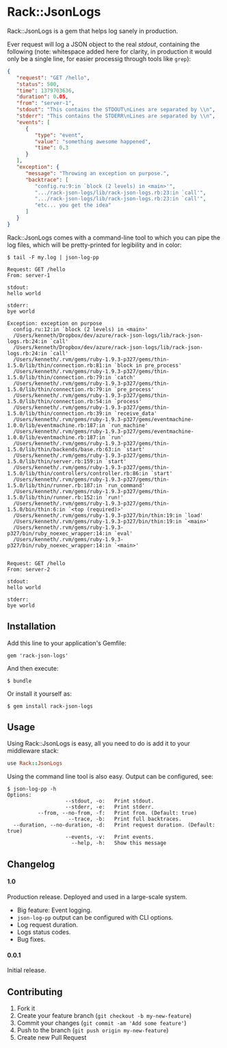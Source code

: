# Rack::JsonLogs

Rack::JsonLogs is a gem that helps log sanely in production.

Ever request will log a JSON object to the real *stdout*, containing the
following (note: whitespace added here for clarity, in production it would only
be a single line, for easier processig through tools like `grep`):

```json
{
   "request": "GET /hello",
   "status": 500,
   "time": 1379703636,
   "duration": 0.05,
   "from": "server-1",
   "stdout": "This contains the STDOUT\nLines are separated by \\n",
   "stderr": "This contains the STDERR\nLines are separated by \\n",
   "events": [
      {
         "type": "event",
         "value": "something awesome happened",
         "time": 0.3
      }
   ],
   "exception": {
      "message": "Throwing an exception on purpose.",
      "backtrace": [
         "config.ru:9:in `block (2 levels) in <main>'",
         ".../rack-json-logs/lib/rack-json-logs.rb:23:in `call'",
         ".../rack-json-logs/lib/rack-json-logs.rb:23:in `call'",
         "etc... you get the idea"
      ]
   }
}
```

Rack::JsonLogs comes with a command-line tool to which you can pipe the log
files, which will be pretty-printed for legibility and in color:

```
$ tail -F my.log | json-log-pp
    
Request: GET /hello
From: server-1

stdout:
hello world

stderr:
bye world

Exception: exception on purpose
  config.ru:12:in `block (2 levels) in <main>'
  /Users/kenneth/Dropbox/dev/azure/rack-json-logs/lib/rack-json-logs.rb:24:in `call'
  /Users/kenneth/Dropbox/dev/azure/rack-json-logs/lib/rack-json-logs.rb:24:in `call'
  /Users/kenneth/.rvm/gems/ruby-1.9.3-p327/gems/thin-1.5.0/lib/thin/connection.rb:81:in `block in pre_process'
  /Users/kenneth/.rvm/gems/ruby-1.9.3-p327/gems/thin-1.5.0/lib/thin/connection.rb:79:in `catch'
  /Users/kenneth/.rvm/gems/ruby-1.9.3-p327/gems/thin-1.5.0/lib/thin/connection.rb:79:in `pre_process'
  /Users/kenneth/.rvm/gems/ruby-1.9.3-p327/gems/thin-1.5.0/lib/thin/connection.rb:54:in `process'
  /Users/kenneth/.rvm/gems/ruby-1.9.3-p327/gems/thin-1.5.0/lib/thin/connection.rb:39:in `receive_data'
  /Users/kenneth/.rvm/gems/ruby-1.9.3-p327/gems/eventmachine-1.0.0/lib/eventmachine.rb:187:in `run_machine'
  /Users/kenneth/.rvm/gems/ruby-1.9.3-p327/gems/eventmachine-1.0.0/lib/eventmachine.rb:187:in `run'
  /Users/kenneth/.rvm/gems/ruby-1.9.3-p327/gems/thin-1.5.0/lib/thin/backends/base.rb:63:in `start'
  /Users/kenneth/.rvm/gems/ruby-1.9.3-p327/gems/thin-1.5.0/lib/thin/server.rb:159:in `start'
  /Users/kenneth/.rvm/gems/ruby-1.9.3-p327/gems/thin-1.5.0/lib/thin/controllers/controller.rb:86:in `start'
  /Users/kenneth/.rvm/gems/ruby-1.9.3-p327/gems/thin-1.5.0/lib/thin/runner.rb:187:in `run_command'
  /Users/kenneth/.rvm/gems/ruby-1.9.3-p327/gems/thin-1.5.0/lib/thin/runner.rb:152:in `run!'
  /Users/kenneth/.rvm/gems/ruby-1.9.3-p327/gems/thin-1.5.0/bin/thin:6:in `<top (required)>'
  /Users/kenneth/.rvm/gems/ruby-1.9.3-p327/bin/thin:19:in `load'
  /Users/kenneth/.rvm/gems/ruby-1.9.3-p327/bin/thin:19:in `<main>'
  /Users/kenneth/.rvm/gems/ruby-1.9.3-p327/bin/ruby_noexec_wrapper:14:in `eval'
  /Users/kenneth/.rvm/gems/ruby-1.9.3-p327/bin/ruby_noexec_wrapper:14:in `<main>'


Request: GET /hello
From: server-2

stdout:
hello world

stderr:
bye world
```


## Installation

Add this line to your application's Gemfile:

    gem 'rack-json-logs'

And then execute:

    $ bundle

Or install it yourself as:

    $ gem install rack-json-logs

## Usage

Using Rack::JsonLogs is easy, all you need to do is add it to your middleware
stack:

```ruby
use Rack::JsonLogs
```

Using the command line tool is also easy. Output can be configured, see:

    $ json-log-pp -h    
    Options:
                       --stdout, -o:   Print stdout.
                       --stderr, -e:   Print stderr.
              --from, --no-from, -f:   Print from. (Default: true)
                        --trace, -b:   Print full backtraces.
      --duration, --no-duration, -d:   Print request duration. (Default: true)
                       --events, -v:   Print events.
                         --help, -h:   Show this message


## Changelog

#### 1.0

Production release. Deployed and used in a large-scale system.

- Big feature: Event logging.
- `json-log-pp` output can be configured with CLI options.
- Log request duration.
- Logs status codes.
- Bug fixes.

#### 0.0.1

Initial release.

## Contributing

1. Fork it
2. Create your feature branch (`git checkout -b my-new-feature`)
3. Commit your changes (`git commit -am 'Add some feature'`)
4. Push to the branch (`git push origin my-new-feature`)
5. Create new Pull Request
